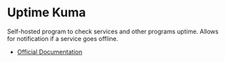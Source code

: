 # Uptime Kuma
Self-hosted program to check services and other programs uptime.
Allows for notification if a service goes offline.

- [Official Documentation](https://github.com/louislam/uptime-kuma/wiki)
